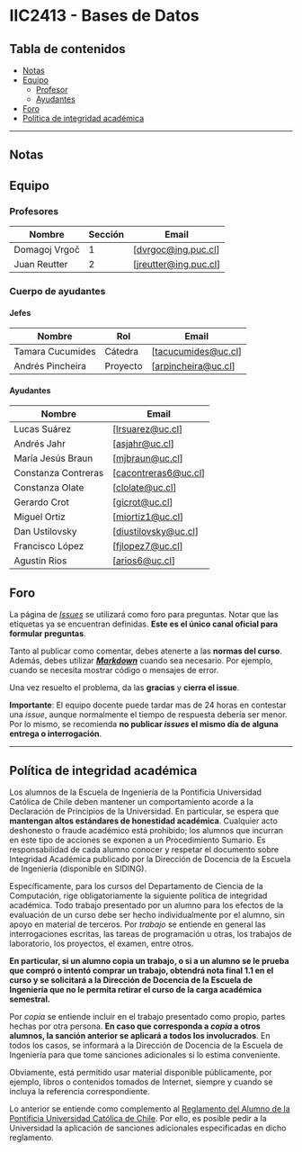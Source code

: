 # IIC2413 - Bases de Datos

## Tabla de contenidos

- [Notas](#notas)
- [Equipo](#equipo)
  - [Profesor](#profesores)
  - [Ayudantes](#ayudantes)
- [Foro](#foro)
- [Política de integridad académica](#política-de-integridad-académica)

---

## Notas


## Equipo

### Profesores

Nombre              | Sección | Email
------------------- | ------- | ---------------------
Domagoj Vrgoč       | 1       | [dvrgoc@ing.puc.cl]
Juan Reutter        | 2       | [jreutter@ing.puc.cl]

### Cuerpo de ayudantes

#### Jefes

Nombre           | Rol      | Email
-----------------|--------- | ----------------
Tamara Cucumides | Cátedra  | [tacucumides@uc.cl] 
Andrés Pincheira | Proyecto | [arpincheira@uc.cl]

#### Ayudantes

Nombre                    | Email
------------------------- | ---------------------
Lucas Suárez              | [lrsuarez@uc.cl]
Andrés Jahr               | [asjahr@uc.cl]
María Jesús Braun         | [mjbraun@uc.cl]
Constanza Contreras       | [cacontreras6@uc.cl]
Constanza Olate		  | [clolate@uc.cl]
Gerardo Crot        		  | [gicrot@uc.cl]
Miguel Ortiz        		  | [miortiz1@uc.cl]
Dan Ustilovsky        		  | [diustilovsky@uc.cl]
Francisco López           | [fjlopez7@uc.cl]
Agustín Rios        | [arios6@uc.cl]
## Foro

La página de [_Issues_](https://github.com/IIC2413/Syllabus-2020-2/issues) se utilizará como foro para preguntas. Notar que las etiquetas ya se encuentran definidas. **Este es el único canal oficial para formular preguntas**.

Tanto al publicar como comentar, debes atenerte a las **normas del curso**. Además, debes utilizar **[_Markdown_](https://github.com/adam-p/markdown-here/wiki/Markdown-Cheatsheet#code)** cuando sea necesario. Por ejemplo, cuando se necesita mostrar código o mensajes de error.

Una vez resuelto el problema, da las **gracias** y **cierra el issue**.

**Importante**: El equipo docente puede tardar mas de 24 horas en contestar una _issue_, aunque normalmente el tiempo de respuesta debería ser menor. Por lo mismo, se recomienda **no publicar _issues_ el mismo día de alguna entrega o interrogación**.


---

## Política de integridad académica

Los alumnos de la Escuela de Ingeniería de la Pontificia Universidad Católica de Chile deben mantener un comportamiento acorde a la Declaración de Principios de la Universidad.  En particular, se espera que **mantengan altos estándares de honestidad académica**.  Cualquier acto deshonesto o fraude académico está prohibido; los alumnos que incurran en este tipo de acciones se exponen a un Procedimiento Sumario. Es responsabilidad de cada alumno conocer y respetar el documento sobre Integridad Académica publicado por la Dirección de Docencia de la Escuela de Ingeniería (disponible en SIDING).

Específicamente, para los cursos del Departamento de Ciencia de la Computación, rige obligatoriamente la siguiente política de integridad académica. Todo trabajo presentado por un alumno para los efectos de la evaluación de un curso debe ser hecho individualmente por el alumno, sin apoyo en material de terceros.  Por _trabajo_ se entiende en general las interrogaciones escritas, las tareas de programación u otras, los trabajos de laboratorio, los proyectos, el examen, entre otros.

**En particular, si un alumno copia un trabajo, o si a un alumno se le prueba que compró o intentó comprar un trabajo, obtendrá nota final 1.1 en el curso y se solicitará a la Dirección de Docencia de la Escuela de Ingeniería que no le permita retirar el curso de la carga académica semestral.**

Por _copia_ se entiende incluir en el trabajo presentado como propio, partes hechas por otra persona.  **En caso que corresponda a _copia_ a otros alumnos, la sanción anterior se aplicará a todos los involucrados**.  En todos los casos, se informará a la Dirección de Docencia de la Escuela de Ingeniería para que tome sanciones adicionales si lo estima conveniente.

Obviamente, está permitido usar material disponible públicamente, por ejemplo, libros o contenidos tomados de Internet, siempre y cuando se incluya la referencia correspondiente.

Lo anterior se entiende como complemento al [Reglamento del Alumno de la Pontificia Universidad Católica de Chile].  Por ello, es posible pedir a la Universidad la aplicación de sanciones adicionales especificadas en dicho reglamento.

[Reglamento del Alumno de la Pontificia Universidad Católica de Chile]: http://admisionyregistros.uc.cl/alumnos/informacion-academica/reglamentos-estudiantiles
